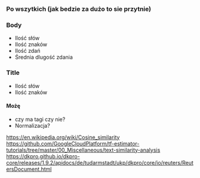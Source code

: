 ### Po wszytkich (jak bedzie za dużo to sie przytnie)

### Body
- Ilość słów
- Ilość znaków
- Ilość zdań
- Średnia dlugość zdania

### Title
- Ilość słów
- Ilość znaków

#### Możę
- czy ma tagi czy nie?
- Normalizacja?

https://en.wikipedia.org/wiki/Cosine_similarity
https://github.com/GoogleCloudPlatform/tf-estimator-tutorials/tree/master/00_Miscellaneous/text-similarity-analysis
https://dkpro.github.io/dkpro-core/releases/1.9.2/apidocs/de/tudarmstadt/ukp/dkpro/core/io/reuters/ReutersDocument.html